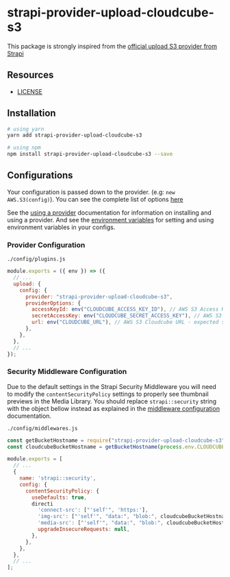 # strapi-provider-upload-cloudcube-s3

This package is strongly inspired from the [official upload S3 provider from Strapi](https://www.npmjs.com/package/strapi-provider-upload-aws-s3)

## Resources

- [LICENSE](LICENSE)

## Installation

```bash
# using yarn
yarn add strapi-provider-upload-cloudcube-s3

# using npm
npm install strapi-provider-upload-cloudcube-s3 --save
```

## Configurations

Your configuration is passed down to the provider. (e.g: `new AWS.S3(config)`). You can see the complete list of options [here](https://docs.aws.amazon.com/AWSJavaScriptSDK/latest/AWS/S3.html#constructor-property)

See the [using a provider](https://docs.strapi.io/developer-docs/latest/plugins/upload.html#using-a-provider) documentation for information on installing and using a provider. And see the [environment variables](https://docs.strapi.io/developer-docs/latest/setup-deployment-guides/configurations/optional/environment.html#environment-variables) for setting and using environment variables in your configs.

### Provider Configuration

`./config/plugins.js`

```js
module.exports = ({ env }) => ({
  // ...
  upload: {
    config: {
      provider: "strapi-provider-upload-cloudcube-s3",
      providerOptions: {
        accessKeyId: env("CLOUDCUBE_ACCESS_KEY_ID"), // AWS S3 Access Key
        secretAccessKey: env("CLOUDCUBE_SECRET_ACCESS_KEY"), // AWS S3 Secret Key
        url: env("CLOUDCUBE_URL"), // AWS S3 Cloudcube URL - expected syntax : `https://${bucket}.s3.amazonaws.com/${cubename}`
      },
    },
  },
  // ...
});
```

### Security Middleware Configuration

Due to the default settings in the Strapi Security Middleware you will need to modify the `contentSecurityPolicy` settings to properly see thumbnail previews in the Media Library. You should replace `strapi::security` string with the object bellow instead as explained in the [middleware configuration](https://docs.strapi.io/developer-docs/latest/setup-deployment-guides/configurations/required/middlewares.html#loading-order) documentation.

`./config/middlewares.js`

```js
const getBucketHostname = require("strapi-provider-upload-cloudcube-s3").getBucketHostname;
const cloudcubeBucketHostname = getBucketHostname(process.env.CLOUDCUBE_URL);

module.exports = [
  // ...
  {
    name: 'strapi::security',
    config: {
      contentSecurityPolicy: {
        useDefaults: true,
        directi
          'connect-src': ["'self'", 'https:'],
          'img-src': ["'self'", "data:", "blob:", cloudcubeBucketHostname],
          'media-src': ["'self'", "data:", "blob:", cloudcubeBucketHostname],
          upgradeInsecureRequests: null,
        },
      },
    },
  },
  // ...
];
```
